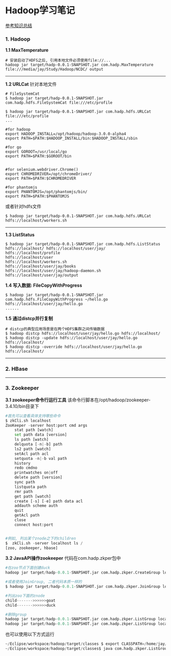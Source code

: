 # Hadoop学习笔记
[参考知识总结](https://24jay.github.io/2017/10/24/IntroductionToHadoop/#more)

### 1. Hadoop

**1.1 MaxTemperature**
```shell
# 安装启动了HDFS之后, 引用本地文件必须使用file://...
hadoop jar target/hadp-0.0.1-SNAPSHOT.jar com.hadp.MaxTemperature file:///media/jay/Study/Hadoop/NCDC/ output
```
----


**1.2 URLCat**
针对本地文件
```shell
# FileSystemCat
$ hadoop jar target/hadp-0.0.1-SNAPSHOT.jar com.hadp.hdfs.FileSystemCat file:///etc/profile

$ hadoop jar target/hadp-0.0.1-SNAPSHOT.jar com.hadp.hdfs.URLCat file:///etc/profile
...

#for hadoop
export HADOOP_INSTALL=/opt/hadoop/hadoop-3.0.0-alpha4
export PATH=$PATH:$HADOOP_INSTALL/bin:$HADOOP_INSTALL/sbin

#for go
export GOROOT=/usr/local/go
export PATH=$PATH:$GOROOT/bin


#for selenium.webdriver.Chrome()
export CHROMEDRIVER=/opt/chromeDriver/
export PATH=$PATH:$CHROMEDRIVER

#for phantomjs
export PHANTOMJS=/opt/phantomjs/bin/
export PATH=$PATH:$PHANTOMJS

```
或者针对hdfs文件
```shell
$ hadoop jar target/hadp-0.0.1-SNAPSHOT.jar com.hadp.hdfs.URLCat hdfs://localhost/workers.sh
```


---

**1.3 ListStatus**
```shell
$ hadoop jar target/hadp-0.0.1-SNAPSHOT.jar com.hadp.hdfs.ListStatus hdfs://localhost/ hdfs://localhost/user/jay/
hdfs://localhost/profile
hdfs://localhost/user
hdfs://localhost/workers.sh
hdfs://localhost/user/jay/books
hdfs://localhost/user/jay/hadoop-daemon.sh
hdfs://localhost/user/jay/output
```

**1.4 写入数据: FileCopyWithProgress**
```shell
$ hadoop jar target/hadp-0.0.1-SNAPSHOT.jar com.hadp.hdfs.FileCopyWithProgress ~/hello.go hdfs://localhost/user/jay/hello.go
......
```

**1.5 通过distcp并行复制**
```shell
# distcp的典型应用场景是在两个HDFS集群之间传输数据
$ hadoop distcp hdfs://localhost/user/jay/hello.go hdfs://localhost/
$ hadoop distcp -update hdfs://localhost/user/jay/hello.go hdfs://localhost/
$ hadoop distcp -override hdfs://localhost/user/jay/hello.go hdfs://localhost/
```
--------
### 2. HBase

----

### 3. Zookeeper
**3.1 zookeeper命令行运行工具**
该命令行脚本在/opt/hadoop/zookeeper-3.4.10/bin目录下
```python
#首先可以查看具体支持哪些命令
$ zkCli.sh localhost
ZooKeeper -server host:port cmd args
	stat path [watch]
	set path data [version]
	ls path [watch]
	delquota [-n|-b] path
	ls2 path [watch]
	setAcl path acl
	setquota -n|-b val path
	history 
	redo cmdno
	printwatches on|off
	delete path [version]
	sync path
	listquota path
	rmr path
	get path [watch]
	create [-s] [-e] path data acl
	addauth scheme auth
	quit 
	getAcl path
	close 
	connect host:port


#例如, 列出某个znode之下的children
$  zkCli.sh -server localhost ls /
[zoo, zookeeper, hbase]

```

**3.2 JavaAPI操作zookeeper**
代码在com.hadp.zkper包中
```python
#在zoo节点下面创建duck
hadoop jar target/hadp-0.0.1-SNAPSHOT.jar com.hadp.zkper.CreateGroup localhost zoo/duck

#或者使用JoinGroup, 二者代码本质一样的
$ hadoop jar target/hadp-0.0.1-SNAPSHOT.jar com.hadp.zkper.JoinGroup localhost zoo goat

#列出zoo下面的znode
child------->>>>>>goat
child------->>>>>>duck

#删除group
hadoop jar target/hadp-0.0.1-SNAPSHOT.jar com.hadp.zkper.ListGroup localhost zoo/goat
hadoop jar target/hadp-0.0.1-SNAPSHOT.jar com.hadp.zkper.ListGroup localhost zoo
```
也可以使用以下方式运行
```python
~/Eclipse/workspace/hadoop/target/classes $ export CLASSPATH=/home/jay/Eclipse/workspace/hadoop/target/classes:$ZOOKEEPER_INSTALL/*:$ZOOKEEPER_INSTALL/lib/*:$ZOOKEEPER_INSTALL/conf
~/Eclipse/workspace/hadoop/target/classes$ java com.hadp.zkper.ListGroup localhost zoo
```
